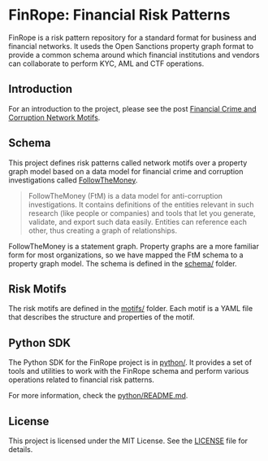 # FinRope: Financial Risk Patterns

FinRope is a risk pattern repository for a standard format for business and financial networks. It useds the Open Sanctions property graph format to provide a common schema around which financial institutions and vendors can collaborate to perform KYC, AML and CTF operations.

## Introduction

For an introduction to the project, please see the post [Financial Crime and Corruption Network Motifs](https://blog.graphlet.ai/financial-crime-and-corruption-network-motifs-4cf2e8e10eb5).

## Schema

This project defines risk patterns called network motifs over a property graph model based on a data model for financial crime and corruption investigations called [FollowTheMoney](https://followthemoney.tech/explorer).

> FollowTheMoney (FtM) is a data model for anti-corruption investigations. It contains definitions of the entities relevant in such research (like people or companies) and tools that let you generate, validate, and export such data easily. Entities can reference each other, thus creating a graph of relationships.

FollowTheMoney is a statement graph. Property graphs are a more familiar form for most organizations, so we have mapped the FtM schema to a property graph model. The schema is defined in the [schema/](schema/) folder.

## Risk Motifs

The risk motifs are defined in the [motifs/](motifs/) folder. Each motif is a YAML file that describes the structure and properties of the motif.

## Python SDK

The Python SDK for the FinRope project is in [python/](python/). It provides a set of tools and utilities to work with the FinRope schema and perform various operations related to financial risk patterns.

For more information, check the [python/README.md](python/README.md).

## License

This project is licensed under the MIT License. See the [LICENSE](LICENSE) file for details.
